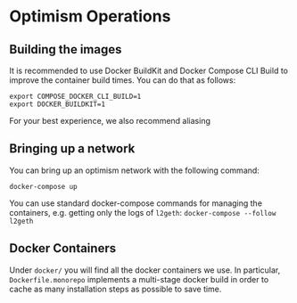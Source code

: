 # Optimism Operations

## Building the images

It is recommended to use Docker BuildKit and Docker Compose CLI Build to
improve the container build times. You can do that as follows:

```
export COMPOSE_DOCKER_CLI_BUILD=1
export DOCKER_BUILDKIT=1
```

For your best experience, we also recommend aliasing 


## Bringing up a network

You can bring up an optimism network with the following command:

```
docker-compose up
```

You can use standard docker-compose commands for managing the containers, e.g. 
getting only the logs of `l2geth`: `docker-compose --follow l2geth`

## Docker Containers

Under `docker/` you will find all the docker containers we use. In particular,
`Dockerfile.monorepo` implements a multi-stage docker build in order to cache as many
installation steps as possible to save time.
